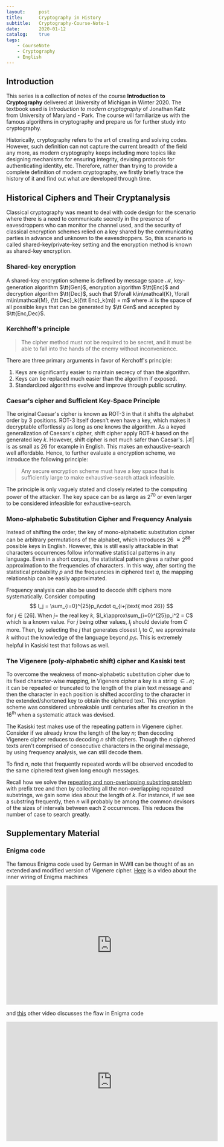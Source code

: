 ```yaml
---
layout:		post
title:		Cryptography in History
subtitle:	Cryptography-Course-Note-1
date:		2020-01-12
catalog:	true
tags:
	- CourseNote
	- Cryptography
	- English
---
```


## Introduction

This series is a collection of notes of the course **Introduction to Cryptography** delivered at University of Michigan in Winter 2020. The textbook used is *Introduction to modern cryptography* of Jonathan Katz from University of Maryland - Park. The course will familiarize us with the famous algorithms in cryptography and prepare us for further study into cryptography.

Historically, cryptography refers to the art of creating and solving codes. However, such definition can not capture the current breadth of the field any more, as modern cryptography keeps including more topics like designing mechanisms for ensuring integrity, devising protocols for authenticating identity, etc. Therefore, rather than trying to provide a complete definition of modern cryptography, we firstly briefly trace the history of it and find out what are developed through time.

## Historical Ciphers and Their Cryptanalysis

Classical cryptography was meant to deal with code design for the scenario where there is a need to communicate secretly in the presence of eavesdroppers who can monitor the channel used, and the security of classical encryption schemes relied on a key shared by the communicating parties in advance and unknown to the eavesdroppers. So, this scenario is called shared-key/private-key setting and the encryption method is known as shared-key encryption.

### Shared-key encryption

A shared-key encryption scheme is defined by message space $\mathcal{M}$, key-generation algorithm $\tt{Gen}$, encryption algorithm $\tt{Enc}$ and decryption algorithm $\tt{Dec}$, such that $\forall k\in\mathcal{K}, \forall m\in\mathcal{M}, {\tt Dec}_k({\tt Enc}_k(m)) = m$ where $\mathcal{K}$ is the space of all possible keys that can be generated by $\tt Gen$ and accepted by $\tt{Enc,Dec}$.

### Kerchhoff's principle

> The cipher method must not be required to be secret, and it must be able to fall into the hands of the enemy without inconvenience.

There are three primary arguments in favor of Kerchoff's principle:

1. Keys are significantly easier to maintain secrecy of than the algorithm.
2. Keys can be replaced much easier than the algorithm if exposed.
3. Standardized algorithms evolve and improve through public scrutiny.

### Caesar's cipher and Sufficient Key-Space Principle

The original Caesar's cipher is known as ROT-3 in that it shifts the alphabet order by 3 positions. ROT-3 itself doesn't even have a key, which makes it decryptable effortlessly as long as one knows the algorithm. As a keyed generalization of Caesars's cipher, shift cipher apply ROT-$k$ based on the generated key $k$. However, shift cipher is not much safer than Caesar's. $|\mathcal{K}|$ is as small as $26$ for example in English. This makes an exhaustive-search well affordable. Hence, to further evaluate a encryption scheme, we introduce the following principle:

> Any secure encryption scheme must have a key space that is sufficiently large to make exhaustive-search attack infeasible.

The principle is only vaguely stated and closely related to the computing power of the attacker. The key space can be as large as $2^{70}$ or even larger to be considered infeasible for exhaustive-search.

### Mono-alphabetic Substitution Cipher and Frequency Analysis

Instead of shifting the order, the key of mono-alphabetic substitution cipher can be arbitrary permutations of the alphabet, which introduces $26~\approx2^{88}$ possible keys in English. However, this is still easily attackable in that characters occurrences follow informative statistical patterns in any language. Even in a short corpus, the statistical pattern gives a rather good approximation to the frequencies of characters. In this way, after sorting the statistical probability $p$ and the frequencies in ciphered text $q$, the mapping relationship can be easily approximated.

Frequency analysis can also be used to decode shift ciphers more systematically. Consider computing
$$
I_j = \sum_{i=0}^{25}p_i\cdot q_{i+j\text{ mod 26}}
$$
for $j\in[26]$. When $j =$ the real key $k$, $I_k\approx\sum_{i=0}^{25}p_i^2 = C$ which is a known value. For $j$ being other values, $I_j$ should deviate from $C$ more. Then, by selecting the $j$ that generates closest $I_j$ to $C$, we approximate $k$ without the knowledge of the language beyond $p_i$s. This is extremely helpful in Kasiski test that follows as well.

### The Vigenere (poly-alphabetic shift) cipher and Kasiski test

To overcome the weakness of mono-alphabetic substitution cipher due to its fixed character-wise mapping, in Vigenere cipher a key is a string $\in\mathcal{M}$; it can be repeated or truncated to the length of the plain text message and then the character in each position is shifted according to the character in the extended/shortened key to obtain the ciphered text. This encryption scheme was considered unbreakable until centuries after its creation in the $16^\mathrm{th}$ when a systematic attack was devised.

The Kasiski test makes use of the repeating pattern in Vigenere cipher. Consider if we already know the length of the key $n$; then decoding Vigenere cipher reduces to decoding $n$ shift ciphers. Though the $n$ ciphered texts aren't comprised of consecutive characters in the original message, by using frequency analysis, we can still decode them.

To find $n$, note that frequently repeated words will be observed encoded to the same ciphered text given long enough messages. 

Recall how we solve the [repeating and non-overlapping substring problem](https://www.geeksforgeeks.org/longest-repeating-and-non-overlapping-substring/) with prefix tree and then by collecting all the non-overlapping repeated substrings, we gain some idea about the length of $k$. For instance, if we see a substring frequently, then $n$ will probably be  among the common devisors of the sizes of intervals between each 2 occurrences. This reduces the number of case to search greatly.

## Supplementary Material

### Enigma code

The famous Enigma code used by German in WWⅡ can be thought of as an extended and modified version of Vigenere cipher. [Here](https://www.youtube.com/watch?v=mcX7iO_XCFA) is a video about the inner wiring of Enigma machines

<iframe width="560" height="315" align="middle" src="https://www.youtube.com/embed/mcX7iO_XCFA" frameborder="0" allow="accelerometer; autoplay; encrypted-media; gyroscope; picture-in-picture" allowfullscreen></iframe>

and [this](https://www.youtube.com/watch?v=V4V2bpZlqx8) other video discusses the flaw in Enigma code

<iframe width="560" height="315" align="middle" src="https://www.youtube.com/embed/G2_Q9FoD-oQ" frameborder="0" allow="accelerometer; autoplay; encrypted-media; gyroscope; picture-in-picture" allowfullscreen></iframe>


